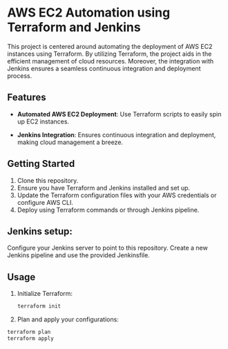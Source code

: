 # AWS EC2 Automation using Terraform and Jenkins

This project is centered around automating the deployment of AWS EC2 instances using Terraform. By utilizing Terraform, the project aids in the efficient management of cloud resources. Moreover, the integration with Jenkins ensures a seamless continuous integration and deployment process.


## Features

- **Automated AWS EC2 Deployment**: Use Terraform scripts to easily spin up EC2 instances.
  
- **Jenkins Integration**: Ensures continuous integration and deployment, making cloud management a breeze.

## Getting Started

1. Clone this repository.
2. Ensure you have Terraform and Jenkins installed and set up.
3. Update the Terraform configuration files with your AWS credentials or configure AWS CLI.
4. Deploy using Terraform commands or through Jenkins pipeline.

## Jenkins setup:

Configure your Jenkins server to point to this repository.
Create a new Jenkins pipeline and use the provided Jenkinsfile.

## Usage

1. Initialize Terraform:
   ```bash
   terraform init

2. Plan and apply your configurations:

```bash
terraform plan
terraform apply

